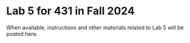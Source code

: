 # Lab 5 for 431 in Fall 2024

When available, instructions and other materials related to Lab 5 will be posted here.
